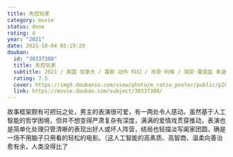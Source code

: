 ```yaml
---
title: 失控玩家
category: movie
status: done
rating: 4
year: "2021"
date: 2021-10-04 05:19:29
douban:
  id: "30337388"
  title: 失控玩家
  subtitle: 2021 / 美国 加拿大 / 喜剧 动作 科幻 / 肖恩·利维 / 瑞安·雷诺兹 朱迪·科默
  rating: 7.5
  cover: https://img9.doubanio.com/view/photo/m_ratio_poster/public/p2677520025.jpg
  link: https://movie.douban.com/subject/30337388/
---
```


故事框架颇有可把玩之处，男主的表演很可爱，有一两处令人感动。虽然基于人工智能的哲学困境，但并不想变得严肃复杂有深度，满满的爱情戏贯穿推动，表演也是简单化处理只管清晰的表现出好人或坏人阵营，结局也轻描淡写阖家团圆，确是一场不用脑子只用看的轻松的电影。（这人工智能的高素质、高智商、温柔向善治愈有余，人类没得比了